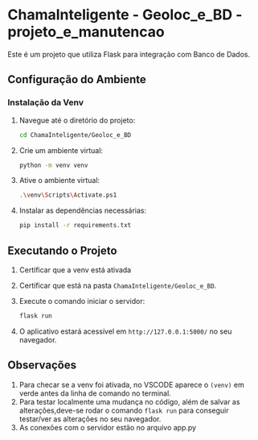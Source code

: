 # ChamaInteligente - Geoloc_e_BD - projeto_e_manutencao

Este é um projeto que utiliza Flask para integração com Banco de Dados.

## Configuração do Ambiente


### Instalação da Venv
1. Navegue até o diretório do projeto:
    ```bash
    cd ChamaInteligente/Geoloc_e_BD
    ```

2. Crie um ambiente virtual:
    ```bash
    python -m venv venv
    ```

3. Ative o ambiente virtual:
    ```bash
    .\venv\Scripts\Activate.ps1
    ```

4. Instalar as dependências necessárias:
    ```bash
    pip install -r requirements.txt
    ```

## Executando o Projeto

1. Certificar que a venv está ativada

2. Certificar que está na pasta `ChamaInteligente/Geoloc_e_BD`.

3. Execute o comando iniciar o servidor:
    ```bash
    flask run
    ```

4. O aplicativo estará acessível em `http://127.0.0.1:5000/` no seu navegador.


## Observações
1. Para checar se a venv foi ativada, no VSCODE aparece o `(venv)` em verde antes da linha de comando no terminal.
2. Para testar localmente uma mudança no código, além de salvar as alterações,deve-se rodar o comando `flask run` para conseguir testar/ver as alterações no seu navegador.
3. As conexões com o servidor estão no arquivo app.py
